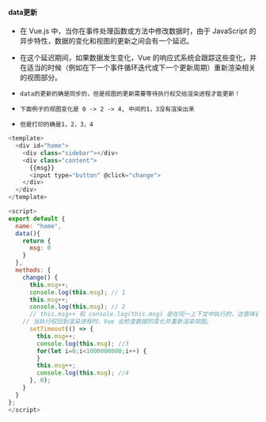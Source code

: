 #### data更新
* 在 Vue.js 中，当你在事件处理函数或方法中修改数据时，由于 JavaScript 的异步特性，数据的变化和视图的更新之间会有一个延迟。
* 在这个延迟期间，如果数据发生变化，Vue 的响应式系统会跟踪这些变化，并在适当的时候（例如在下一个事件循环迭代或下一个更新周期）重新渲染相关的视图部分。

* `data的更新的确是同步的，但是视图的更新需要等待执行权交给渲染进程才能更新！`

* `下面例子的视图变化是 0 -> 2 -> 4, 中间的1，3没有渲染出来`
* `但是打印的确是1，2，3，4`
```javascript
<template>
  <div id="home">
    <div class="sidebar"></div>
    <div class="content">
      {{msg}}
      <input type="button" @click="change">
    </div>
  </div>
</template>

<script>
export default {
  name: "home",
  data(){
    return {
      msg: 0
    }
  },
  methods: {
    change() {
      this.msg++;
      console.log(this.msg); // 1
      this.msg++;
      console.log(this.msg); // 2
      // this.msg++ 和 console.log(this.msg) 是在同一上下文中执行的，这意味着它们都在同一个宏任务（macrotask）中。
    // 当执行权回到渲染进程时，Vue 会检查数据的变化并重新渲染视图。
      setTimeout(() => {
        this.msg++;
        console.log(this.msg); //3
        for(let i=0;i<1000000000;i++) {
        }
        this.msg++;
        console.log(this.msg); //4
      }, 0);
    }
  }
};
</script>

```
